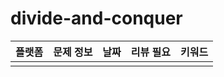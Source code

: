 # divide-and-conquer
| 플랫폼 | 문제 정보 | 날짜       | 리뷰 필요 | 키워드                     |
|------|-----|----------|-------|-------------------------|
|   |   |   |   |   |

